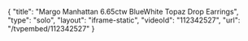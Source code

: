 {
    "title": "Margo Manhattan 6.65ctw BlueWhite Topaz Drop Earrings",
    "type": "solo",
    "layout": "iframe-static",
    "videoId": "112342527",
    "url": "\/tvpembed\/112342527"
}